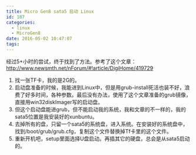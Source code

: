 ```yaml
---
title: Micro Gen8 sata5 启动 Linux
id: 187
categories:
  - linux
  - MicroGen8
date: 2016-05-02 10:47:07
tags:
---
```


经过5+小时的尝试，终于找到了方法。参考了这个文章：http://www.newsmth.net/nForum/#!article/DigiHome/419729

1. 找一张TF卡，我的是2G的。
2. 启动盘准备的时候，我能进到Linux中，但是用grub-install死活也装不好，浪费了好多时间，各种参数。最后没有办法，使用了这个文章准备的grub镜像，直接用win32diskImager写的启动盘。
3. 但这个启动盘能进grub，但不能启动我的系统，我和文章的不一样的，我的sata5位置是我安装好的xunbuntu。
4. 去掉所有的盘，只留一个sata5的系统盘，进入系统。在安装好的系统盘中，找到/boot/grub/grub.cfg，复制这个文件替换掉Tf卡里的这个文件。
5. 重新开机吧，setup里面选择U盘启动。再插其它的硬盘，总会是从sata5启动的。

